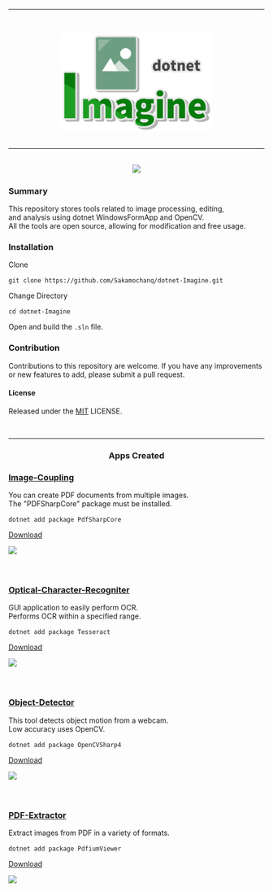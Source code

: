 <div align="center">
    <hr>
    <br>
    <br>
    <a href="#">
        <img src="./assets/dotnet-Imagine-Logo.png" width="300px">
    </a>
    <br>
    <br>
    <hr>
    <br>
    <a href="#">
        <img src="https://img.shields.io/github/issues/Sakamochanq/dotnet-Imagine">
    </a>
    <br>
</div>

### Summary

This repository stores tools related to image processing, editing,  
and analysis using dotnet WindowsFormApp and OpenCV.  
All the tools are open source, allowing for modification and free usage.

### Installation

Clone
```
git clone https://github.com/Sakamochanq/dotnet-Imagine.git
```
Change Directory
```
cd dotnet-Imagine
```
Open and build the `.sln` file.


### Contribution

Contributions to this repository are welcome. If you have any improvements or new features to add, please submit a pull request.

#### License

Released under the [MIT](https://github.com/Sakamochanq/dotnet-Imagine/blob/master/LICENSE) LICENSE.

<br>
<hr>
<div align="center">
    <h3>Apps Created</h3>
</div>

### [Image-Coupling](./src/Image-Coupling/)

You can create PDF documents from multiple images.  
The "PDFSharpCore" package must be installed.
```
dotnet add package PdfSharpCore
```

[Download](https://github.com/Sakamochanq/dotnet-Imagine/releases/tag/Image-Coupling)

<div align="left">
    <a href="#">
        <img src="./assets/images/Image-Coupling.gif" width="400px">
    </a>
</div>

<br>
<br>

### [Optical-Character-Recogniter](./src/Optical-Character-Recogniter/)

GUI application to easily perform OCR.  
Performs OCR within a specified range.
```
dotnet add package Tesseract
```

[Download](https://github.com/Sakamochanq/dotnet-Imagine/releases/tag/OCR)

<div align="left">
    <a href="#">
        <img src="./assets/images/Optical-Character-Recogniter.gif" width="400px">
    </a>
</div>

<br>
<br>

### [Object-Detector](./src/Object-Detector)

This tool detects object motion from a webcam.  
Low accuracy uses OpenCV.
```
dotnet add package OpenCVSharp4
```

[Download](https://github.com/Sakamochanq/dotnet-Imagine/releases/tag/Object-Detector)

<div align="left">
    <a href="#">
        <img src="./assets/images/Object-Detector.gif" width="400px">
    </a>
</div>

<br>
<br>

### [PDF-Extractor](./src/PDF-Extractor/)

Extract images from PDF in a variety of formats.   
```
dotnet add package PdfiumViewer
```

[Download](https://github.com/Sakamochanq/dotnet-Imagine/releases/tag/PDF-Extractor)

<div align="left">
    <a href="#">
        <img src="./assets/images/PDF-Extractor.gif" width="400px">
    </a>
</div>